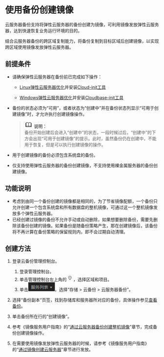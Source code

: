 # 使用备份创建镜像<a name="cbr_03_0016"></a>

云服务器备份支持将弹性云服务器的备份创建为镜像，可利用镜像发放弹性云服务器，达到快速恢复业务运行环境的目的。

结合云服务器备份的跨区域复制能力，将备份复制到目标区域后创建镜像，以实现跨区域使用镜像发放弹性云服务器。

## 前提条件<a name="section17298602104539"></a>

-   请确保弹性云服务器在备份前已完成如下操作：
    -   [Linux弹性云服务器优化](http://support.huaweicloud.com/usermanual-ims/zh-cn_topic_0047501133.html)并安装[Cloud-init工具](http://support.huaweicloud.com/usermanual-ims/zh-cn_topic_0030730603.html)

    -   [Windows弹性云服务器优化](http://support.huaweicloud.com/usermanual-ims/zh-cn_topic_0047501112.html)并安装[Cloudbase-init工具](http://support.huaweicloud.com/usermanual-ims/zh-cn_topic_0030730602.html)

-   备份的状态必须为“可用”，或者状态为“创建中”并在备份状态列显示“可用于创建镜像”时，才允许执行创建镜像操作。

    >![](public_sys-resources/icon-note.gif) **说明：**   
    >备份开始创建后会进入“创建中”的状态，一段时候过后，“创建中”的下方会出现“可用于创建镜像”的提示。此时，虽然备份仍在创建中，不能用于恢复，但是可以执行创建镜像的操作。  

-   用于创建镜像的备份必须包含系统盘的备份。
-   仅支持使用弹性云服务器的备份创建镜像，不支持使用裸金属服务器的备份创建镜像。

## 功能说明<a name="section13781852174819"></a>

-   考虑到由同一个备份创建的镜像都是相同的，为了节省镜像配额，一个备份只允许创建一个包含系统盘和所有数据盘的整机镜像，可通过这一个整机镜像发放多个弹性云服务器。
-   已经创建过镜像的备份不允许手动或自动删除，如果想要删除备份，需要先删除该备份创建的镜像。如果备份是随备份策略产生，那在创建镜像后，该备份将不再计算在备份策略的保留规则内，即不会过期自动清理。

## 创建方法<a name="section19178119141014"></a>

1.  登录云备份管理控制台。
    1.  登录管理控制台。
    2.  单击管理控制台左上角的![](figures/icon-region.png)，选择区域和项目。
    3.  单击![](figures/icon-list.png)，选择“存储 \> 云备份 \> 云服务器备份”。

2.  选择“备份副本“页签，找到存储库和服务器所对应的备份，具体操作参见[查看备份](查看备份.md)。
3.  单击备份所在行的“创建镜像”。
4.  参考《镜像服务用户指南》的“[通过云服务器备份创建整机镜像](https://support.huaweicloud.com/usermanual-ims/zh-cn_topic_0093344231.html)”章节，完成备份创建镜像操作。
5.  在需要使用镜像发放弹性云服务器的时候，请参考《镜像服务用户指南》的“[通过镜像创建云服务器](https://support.huaweicloud.com/usermanual-ims/zh-cn_topic_0030713200.html)”章节进行发放。


